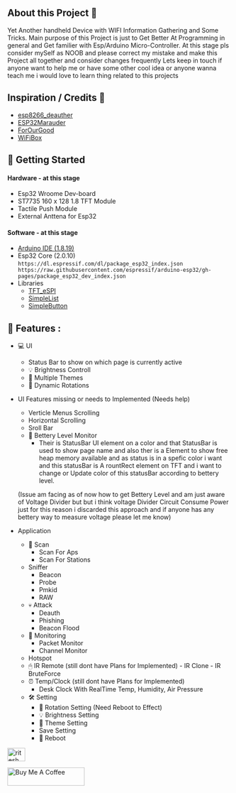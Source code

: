 ## About this Project 🧤
Yet Another handheld Device with WIFI Information Gathering and Some Tricks.
Main purpose of this Project is just to Get Better At Programming in general and Get familier with Esp/Arduino Micro-Controller.
At this stage pls consider mySelf as NOOB and please correct my mistake and make this Project all together and consider changes frequently
Lets keep in touch if anyone want to help me or have some other cool idea or anyone wanna teach me i would love to learn thing related to this projects
## Inspiration / Credits 👏
- [esp8266_deauther](https://github.com/SpacehuhnTech/esp8266_deauther)
- [ESP32Marauder](https://github.com/justcallmekoko/ESP32Marauder)
- [ForOurGood](https://www.youtube.com/@ForOurGood/featured)
- [WiFiBox](https://github.com/cifertech/WiFiBox)
## 💼 Getting Started 
#### Hardware - at this stage
- Esp32 Wroome Dev-board
- ST7735 160 x 128 1.8 TFT Module
- Tactile Push Module
- External Anttena for Esp32
#### Software - at this stage
- [Arduino IDE (1.8.19)](https://downloads.arduino.cc/arduino-1.8.19-windows.exe)
- Esp32 Core (2.0.10)
  `https://dl.espressif.com/dl/package_esp32_index.json
  https://raw.githubusercontent.com/espressif/arduino-esp32/gh-pages/package_esp32_dev_index.json`
- Libraries 
  - [TFT_eSPI](https://github.com/Bodmer/TFT_eSPI)
  - [SimpleList](https://github.com/spacehuhn/SimpleList)
  - [SimpleButton](https://github.com/spacehuhn/SimpleButton)
## 🎯 Features :
- 💻 UI 
    - Status Bar to show on which page is currently active
    - 💡 Brightness Controll 
    - 🎨 Multiple Themes 
    - 📲 Dynamic Rotations 
- UI Features missing or needs to Implemented (Needs help)
    - Verticle Menus Scrolling
    - Horizontal Scrolling
    - Sroll Bar
    - 🔋 Bettery Level Monitor 
      - Their is StatusBar UI element on a color and that StatusBar is used to show page name and also ther is a Element to show free heap memory available
        and as status is in a spefic color i want and this statusBar is A rountRect element on TFT and i want to change or Update color of this statusBar according
        to bettery level.
  
  (Issue am facing as of now how to get Bettery Level and am just aware of Voltage Divider but but i think voltage Divider Circuit Consume Power just for this reason
  i discarded this approach and if anyone has any bettery way to measure voltage please let me know) 
- Application
    - 📡 Scan 
      - Scan For Aps
      - Scan For Stations 
    - Sniffer
      - Beacon
      - Probe
      - Pmkid
      - RAW 
    - 💀 Attack 
      - Deauth
      - Phishing
      - Beacon Flood 
    - 🪬 Monitoring
      - Packet Monitor
      - Channel Monitor 
    - Hotspot 
    -  🖱 IR Remote (still dont have Plans for Implemented)
      - IR Clone
      - IR BruteForce 
    - ⏰ Temp/Clock (still dont have Plans for Implemented)
      - Desk Clock With RealTime Temp, Humidity, Air Pressure 
    - 🛠 Setting 
      - 📲 Rotation Setting (Need Reboot to Effect) 
      - 💡 Brightness Setting 
      - 🎨 Theme Setting 
      - Save Setting
      - 📴 Reboot 

<a href="https://instagram.com/ritesh__pradhan_" target="blank"><img align="center" src="https://raw.githubusercontent.com/rahuldkjain/github-profile-readme-generator/master/src/images/icons/Social/instagram.svg" alt="ritesh__pradhan_" height="30" width="40" /></a>

<a href="https://www.buymeacoffee.com/riteshprado" target="_blank"><img src="https://cdn.buymeacoffee.com/buttons/default-orange.png" alt="Buy Me A Coffee" height="41" width="174"></a>

